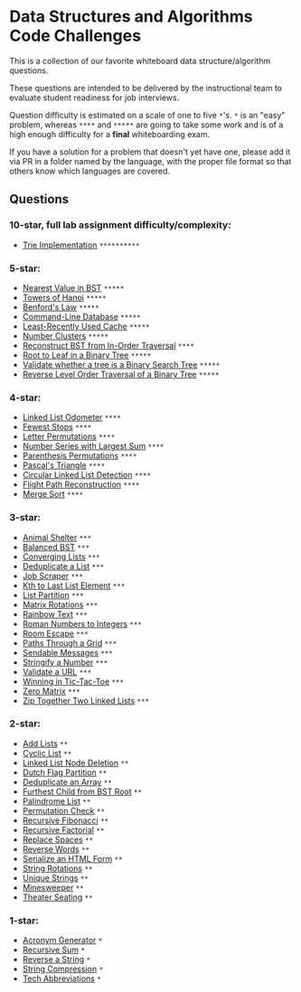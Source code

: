 # Data Structures and Algorithms Code Challenges

This is a collection of our favorite whiteboard data structure/algorithm questions.

These questions are intended to be delivered by the instructional team to evaluate student readiness for job interviews.

Question difficulty is estimated on a scale of one to five `*`'s. `*` is an "easy" problem, whereas `****` and `*****` are going to take some work and is of a high enough difficulty for a **final** whiteboarding exam.

If you have a solution for a problem that doesn't yet have one, please add it via PR in a folder named by the language, with the proper file format so that others know which languages are covered.

## Questions

### 10-star, full lab assignment difficulty/complexity:
- [Trie Implementation](./trie-implementation) `**********`

### 5-star:
- [Nearest Value in BST](./nearest-value-bst) `*****`
- [Towers of Hanoi](./hanoi) `*****`
- [Benford's Law](./benfords-law) `*****`
- [Command-Line Database](./custom-db) `*****`
- [Least-Recently Used Cache](./least-recently-used-cache) `*****`
- [Number Clusters](./number_clusters) `*****`
- [Reconstruct BST from In-Order Traversal](./reconstructed-tree) `****`
- [Root to Leaf in a Binary Tree](./binary-root-leaf) `*****`
- [Validate whether a tree is a Binary Search Tree](./validate-bst) `*****`
- [Reverse Level Order Traversal of a Binary Tree](./reverse-level-order-tree) `*****`

### 4-star:

- [Linked List Odometer](./odometer) `****`
- [Fewest Stops](./fewest-stops) `****`
- [Letter Permutations](./letter-permutations) `****`
- [Number Series with Largest Sum](./largest-sum) `****`
- [Parenthesis Permutations](./paren-permutations) `****`
- [Pascal's Triangle](./pascals-triangle) `****`
- [Circular Linked List Detection](./circular-linkedlist) `****`
- [Flight Path Reconstruction](./reconstructed-flight-path) `****`
- [Merge Sort](./merge-sort) `****`

### 3-star:

- [Animal Shelter](./animal-shelter) `***`
- [Balanced BST](./balanced-bst) `***`
- [Converging Lists](./converging-lists) `***`
- [Deduplicate a List](./dedupe-list) `***`
- [Job Scraper](./job-scraper) `***`
- [Kth to Last List Element](./kth-element) `***`
- [List Partition](./list-partition) `***`
- [Matrix Rotations](./rotate-matrix) `***`
- [Rainbow Text](./rainbow-text) `***`
- [Roman Numbers to Integers](./roman-numbers) `***`
- [Room Escape](./room-escape) `***`
- [Paths Through a Grid](./grid-paths) `***`
- [Sendable Messages](./sendable-messages) `***`
- [Stringify a Number](./stringify-number) `***`
- [Validate a URL](./validate-urls) `***`
- [Winning in Tic-Tac-Toe](./tictactoe-winner) `***`
- [Zero Matrix](./zero-matrix) `***`
- [Zip Together Two Linked Lists](./zip-lists) `***`

### 2-star:

- [Add Lists](./add-lists) `**`
- [Cyclic List](./cyclic-list) `**`
- [Linked List Node Deletion](./node-deletion) `**`
- [Dutch Flag Partition](./dutch-flag) `**`
- [Deduplicate an Array](./dedupe-array) `**`
- [Furthest Child from BST Root](./furthest-child) `**`
- [Palindrome List](./list-palindrome) `**`
- [Permutation Check](./permutation) `**`
- [Recursive Fibonacci](./recursive-fib) `**`
- [Recursive Factorial](./recursive-factorial) `**`
- [Replace Spaces](./replace-spaces) `**`
- [Reverse Words](./reverse-words) `**`
- [Serialize an HTML Form](./serialize-object) `**`
- [String Rotations](./string-rotations) `**`
- [Unique Strings](./unique-string) `**`
- [Minesweeper](./minesweeper-mine-counting/) `**`
- [Theater Seating](./theater-seating/) `**`

### 1-star:

- [Acronym Generator](./acronym) `*`
- [Recursive Sum](./recursive-sum) `*`
- [Reverse a String](./reverse-string) `*`
- [String Compression](./compression) `*`
- [Tech Abbreviations](./tech-abbreviations) `*`
